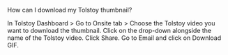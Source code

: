 How can I download my Tolstoy thumbnail?

In Tolstoy Dashboard > Go to Onsite tab > Choose the Tolstoy video you want to download the thumbnail.
Click on the drop-down alongside the name of the Tolstoy video.
Click Share.
Go to Email and click on Download GIF.